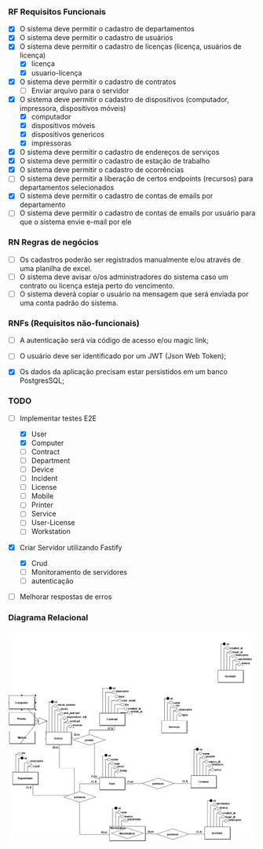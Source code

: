 ### RF Requisitos Funcionais

- [X] O sistema deve permitir o cadastro de departamentos
- [X] O sistema deve permitir o cadastro de usuários
- [X] O sistema deve permitir o cadastro de licenças (licença, usuários de licença)
  - [X] licença 
  - [X] usuario-licença
- [X] O sistema deve permitir o cadastro de contratos
  - [ ] Enviar arquivo para o servidor
- [X] O sistema deve permitir o cadastro de dispositivos (computador, impressora, dispositivos móveis)
  - [X] computador
  - [X] dispositivos móveis
  - [X] dispositivos genericos
  - [X] impressoras
- [X] O sistema deve permitir o cadastro de endereços de serviços
- [X] O sistema deve permitir o cadastro de estação de trabalho
- [X] O sistema deve permitir o cadastro de ocorrências
- [ ] O sistema deve permitir a liberação de certos endpoints (recursos) para departamentos selecionados
- [X] O sistema deve permitir o cadastro de contas de emails por departamento
- [ ] O sistema deve permitir o cadastro de contas de emails por usuário para que o sistema envie e-mail por ele

### RN Regras de negócios
- [ ] Os cadastros poderão ser registrados manualmente e/ou através de uma planilha de excel.
- [ ] O sistema deve avisar o/os administradores do sistema caso um contrato ou licença esteja perto do vencimento.
- [ ] O sistema deverá copiar o usuário na mensagem que será enviada por uma conta padrão do sistema.

### RNFs (Requisitos não-funcionais)

- [ ] A autenticação será via código de acesso e/ou magic link;
- [ ] O usuário deve ser identificado por um JWT (Json Web Token);
- [X] Os dados da aplicação precisam estar persistidos em um banco PostgresSQL;


### TODO

- [ ] Implementar testes E2E
  - [X] User
  - [X] Computer
  - [ ] Contract
  - [ ] Department
  - [ ] Device
  - [ ] Incident
  - [ ] License
  - [ ] Mobile
  - [ ] Printer
  - [ ] Service
  - [ ] User-License
  - [ ] Workstation

- [X] Criar Servidor utilizando Fastify
  - [X] Crud
  - [ ] Monitoramento de servidores
  - [ ] autenticação

- [ ] Melhorar respostas de erros


### Diagrama Relacional

<img src="../.github/Conceitual_1.png" alt="diagrama relacional" />